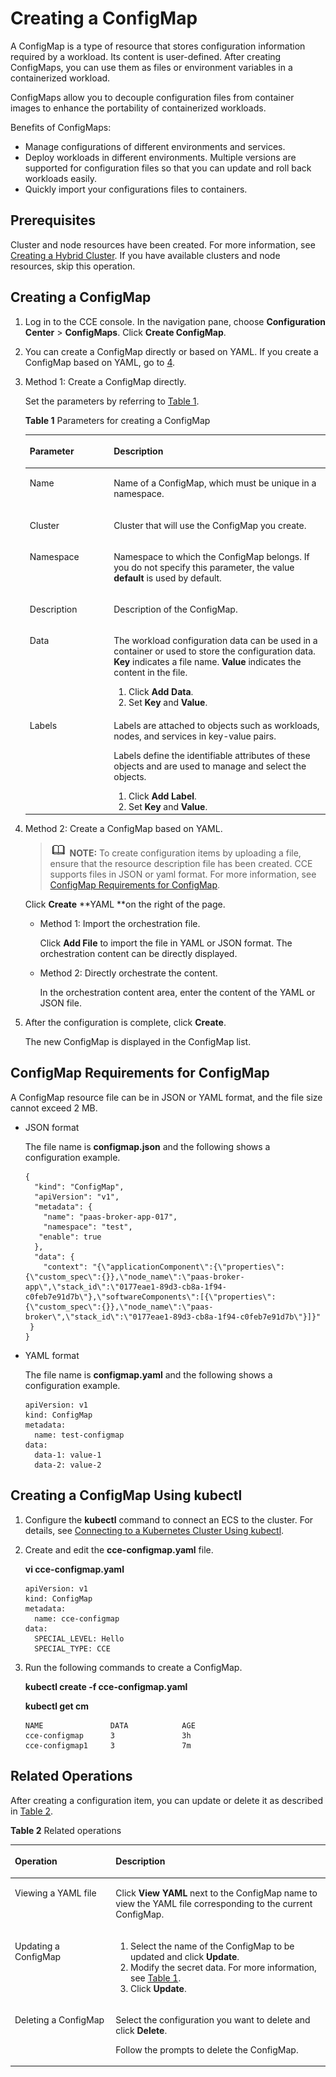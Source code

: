 # Creating a ConfigMap<a name="cce_01_0152"></a>

A  ConfigMap  is a type of resource that stores configuration information required by a workload. Its content is user-defined. After creating ConfigMaps, you can use them as files or environment variables in a containerized workload.

ConfigMaps allow you to decouple configuration files from  container images  to enhance the portability of containerized workloads.

Benefits of ConfigMaps:

-   Manage configurations of different environments and services.
-   Deploy workloads in different environments. Multiple versions are supported for configuration files so that you can update and roll back workloads easily.
-   Quickly import your configurations files to containers.

## Prerequisites<a name="section19209149103913"></a>

Cluster  and  node  resources have been created. For more information, see  [Creating a Hybrid Cluster](creating-a-hybrid-cluster.md). If you have available clusters and node resources, skip this operation.

## Creating a ConfigMap<a name="section18512531861"></a>

1.  Log in to the CCE console. In the navigation pane, choose  **Configuration Center**  \>  **ConfigMaps**. Click  **Create ConfigMap**.
2.  You can create a ConfigMap directly or based on YAML. If you create a ConfigMap based on YAML, go to  [4](#li2731182712159).
3.  Method 1: Create a ConfigMap directly.

    Set the parameters by referring to  [Table 1](#table16321825732).

    **Table  1**  Parameters for creating a ConfigMap

    <a name="table16321825732"></a>
    <table><thead align="left"><tr id="row173212251235"><th class="cellrowborder" valign="top" width="28.000000000000004%" id="mcps1.2.3.1.1"><p id="p43211725338"><a name="p43211725338"></a><a name="p43211725338"></a>Parameter</p>
    </th>
    <th class="cellrowborder" valign="top" width="72%" id="mcps1.2.3.1.2"><p id="p0322102516320"><a name="p0322102516320"></a><a name="p0322102516320"></a>Description</p>
    </th>
    </tr>
    </thead>
    <tbody><tr id="row163229255313"><td class="cellrowborder" valign="top" width="28.000000000000004%" headers="mcps1.2.3.1.1 "><p id="p1232219251339"><a name="p1232219251339"></a><a name="p1232219251339"></a>Name</p>
    </td>
    <td class="cellrowborder" valign="top" width="72%" headers="mcps1.2.3.1.2 "><p id="p173227259312"><a name="p173227259312"></a><a name="p173227259312"></a>Name of a ConfigMap, which must be unique in a namespace.</p>
    </td>
    </tr>
    <tr id="row6334727910"><td class="cellrowborder" valign="top" width="28.000000000000004%" headers="mcps1.2.3.1.1 "><p id="p233592498"><a name="p233592498"></a><a name="p233592498"></a>Cluster</p>
    </td>
    <td class="cellrowborder" valign="top" width="72%" headers="mcps1.2.3.1.2 "><p id="p2020234461913"><a name="p2020234461913"></a><a name="p2020234461913"></a>Cluster that will use the ConfigMap you create.</p>
    </td>
    </tr>
    <tr id="row111551253912"><td class="cellrowborder" valign="top" width="28.000000000000004%" headers="mcps1.2.3.1.1 "><p id="p51551451293"><a name="p51551451293"></a><a name="p51551451293"></a>Namespace</p>
    </td>
    <td class="cellrowborder" valign="top" width="72%" headers="mcps1.2.3.1.2 "><p id="p216414418190"><a name="p216414418190"></a><a name="p216414418190"></a>Namespace to which the ConfigMap belongs. If you do not specify this parameter, the value <strong id="b28378323103254"><a name="b28378323103254"></a><a name="b28378323103254"></a>default</strong> is used by default.</p>
    </td>
    </tr>
    <tr id="row1535723154615"><td class="cellrowborder" valign="top" width="28.000000000000004%" headers="mcps1.2.3.1.1 "><p id="p83591731124620"><a name="p83591731124620"></a><a name="p83591731124620"></a>Description</p>
    </td>
    <td class="cellrowborder" valign="top" width="72%" headers="mcps1.2.3.1.2 "><p id="p1736012314462"><a name="p1736012314462"></a><a name="p1736012314462"></a>Description of the ConfigMap.</p>
    </td>
    </tr>
    <tr id="row133224252315"><td class="cellrowborder" valign="top" width="28.000000000000004%" headers="mcps1.2.3.1.1 "><p id="p23228259314"><a name="p23228259314"></a><a name="p23228259314"></a>Data</p>
    </td>
    <td class="cellrowborder" valign="top" width="72%" headers="mcps1.2.3.1.2 "><p id="p133223251335"><a name="p133223251335"></a><a name="p133223251335"></a>The workload configuration data can be used in a <span class="keyword" id="keyword1376453106113514"><a name="keyword1376453106113514"></a><a name="keyword1376453106113514"></a>container</span> or used to store the configuration data. <strong id="b24207722105458"><a name="b24207722105458"></a><a name="b24207722105458"></a>Key</strong> indicates a file name. <strong id="b16542913105458"><a name="b16542913105458"></a><a name="b16542913105458"></a>Value</strong> indicates the content in the file.</p>
    <a name="ol10322425232"></a><a name="ol10322425232"></a><ol id="ol10322425232"><li>Click <strong id="b946239950103318"><a name="b946239950103318"></a><a name="b946239950103318"></a>Add Data</strong>.</li><li>Set <strong id="b1714902967103320"><a name="b1714902967103320"></a><a name="b1714902967103320"></a>Key</strong> and <strong id="b1769765316103320"><a name="b1769765316103320"></a><a name="b1769765316103320"></a>Value</strong>.</li></ol>
    </td>
    </tr>
    <tr id="row123142814330"><td class="cellrowborder" valign="top" width="28.000000000000004%" headers="mcps1.2.3.1.1 "><p id="p17322225134"><a name="p17322225134"></a><a name="p17322225134"></a>Labels</p>
    </td>
    <td class="cellrowborder" valign="top" width="72%" headers="mcps1.2.3.1.2 "><p id="p1932211253312"><a name="p1932211253312"></a><a name="p1932211253312"></a>Labels are attached to objects such as workloads, nodes, and services in key-value pairs.</p>
    <p id="p1932220252316"><a name="p1932220252316"></a><a name="p1932220252316"></a>Labels define the identifiable attributes of these objects and are used to manage and select the objects.</p>
    <a name="ol11394016509"></a><a name="ol11394016509"></a><ol id="ol11394016509"><li>Click <strong id="b811138571103421"><a name="b811138571103421"></a><a name="b811138571103421"></a>Add Label</strong>.</li><li>Set <strong id="b4941748105458"><a name="b4941748105458"></a><a name="b4941748105458"></a>Key</strong> and <strong id="b44475740105458"><a name="b44475740105458"></a><a name="b44475740105458"></a>Value</strong>.</li></ol>
    </td>
    </tr>
    </tbody>
    </table>

4.  <a name="li2731182712159"></a>Method 2: Create a ConfigMap based on YAML.

    >![](public_sys-resources/icon-note.gif) **NOTE:** 
    >To create configuration items by uploading a file, ensure that the resource description file has been created. CCE supports files in JSON or yaml format. For more information, see  [ConfigMap Requirements for ConfigMap](#section66903416102).

    Click  **Create** **YAML **on the right of the page.

    -   Method 1: Import the orchestration file.

        Click  **Add File**  to import the file in YAML or JSON format. The orchestration content can be directly displayed.

    -   Method 2: Directly orchestrate the content.

        In the orchestration content area, enter the content of the YAML or JSON file.

5.  After the configuration is complete, click  **Create**.

    The new ConfigMap is displayed in the ConfigMap list.


## ConfigMap Requirements for ConfigMap<a name="section66903416102"></a>

A ConfigMap resource file can be in JSON or YAML format, and the file size cannot exceed 2 MB.

-   JSON format

    The file name is  **configmap.json**  and the following shows a configuration example.

    ```
    {
      "kind": "ConfigMap",
      "apiVersion": "v1",
      "metadata": {
        "name": "paas-broker-app-017",
        "namespace": "test",
       "enable": true
      },
      "data": {
        "context": "{\"applicationComponent\":{\"properties\":{\"custom_spec\":{}},\"node_name\":\"paas-broker-app\",\"stack_id\":\"0177eae1-89d3-cb8a-1f94-c0feb7e91d7b\"},\"softwareComponents\":[{\"properties\":{\"custom_spec\":{}},\"node_name\":\"paas-broker\",\"stack_id\":\"0177eae1-89d3-cb8a-1f94-c0feb7e91d7b\"}]}"
     }
    }
    ```

-   YAML format

    The file name is  **configmap.yaml**  and the following shows a configuration example.

    ```
    apiVersion: v1
    kind: ConfigMap
    metadata:
      name: test-configmap
    data:
      data-1: value-1
      data-2: value-2
    ```


## Creating a ConfigMap Using kubectl<a name="section639712716372"></a>

1.  Configure the  **kubectl**  command to connect an ECS to the cluster. For details, see  [Connecting to a Kubernetes Cluster Using kubectl](connecting-to-a-kubernetes-cluster-using-kubectl.md).
2.  Create and edit the  **cce-configmap.yaml**  file.

    **vi cce-configmap.yaml**

    ```
    apiVersion: v1
    kind: ConfigMap
    metadata:
      name: cce-configmap
    data:
      SPECIAL_LEVEL: Hello
      SPECIAL_TYPE: CCE
    ```

3.  Run the following commands to create a ConfigMap.

    **kubectl create -f cce-configmap.yaml**

    **kubectl get cm**

    ```
    NAME               DATA            AGE
    cce-configmap      3               3h
    cce-configmap1     3               7m
    ```


## Related Operations<a name="section359413445405"></a>

After creating a configuration item, you can update or delete it as described in  [Table 2](#table1619535674020).

**Table  2**  Related operations

<a name="table1619535674020"></a>
<table><thead align="left"><tr id="row16740630125918"><th class="cellrowborder" valign="top" width="32%" id="mcps1.2.3.1.1"><p id="p17740730115914"><a name="p17740730115914"></a><a name="p17740730115914"></a>Operation</p>
</th>
<th class="cellrowborder" valign="top" width="68%" id="mcps1.2.3.1.2"><p id="p1574018303592"><a name="p1574018303592"></a><a name="p1574018303592"></a>Description</p>
</th>
</tr>
</thead>
<tbody><tr id="row133318512019"><td class="cellrowborder" valign="top" width="32%" headers="mcps1.2.3.1.1 "><p id="p163331851201"><a name="p163331851201"></a><a name="p163331851201"></a>Viewing a YAML file</p>
</td>
<td class="cellrowborder" valign="top" width="68%" headers="mcps1.2.3.1.2 "><p id="p1633314512016"><a name="p1633314512016"></a><a name="p1633314512016"></a>Click <strong id="b84235270611425"><a name="b84235270611425"></a><a name="b84235270611425"></a>View YAML</strong> next to the ConfigMap name to view the YAML file corresponding to the current ConfigMap.</p>
</td>
</tr>
<tr id="row12740103016592"><td class="cellrowborder" valign="top" width="32%" headers="mcps1.2.3.1.1 "><p id="p4740153012590"><a name="p4740153012590"></a><a name="p4740153012590"></a>Updating a ConfigMap</p>
</td>
<td class="cellrowborder" valign="top" width="68%" headers="mcps1.2.3.1.2 "><a name="ol187401330145919"></a><a name="ol187401330145919"></a><ol id="ol187401330145919"><li>Select the name of the ConfigMap to be updated and click <strong id="b842352706114220"><a name="b842352706114220"></a><a name="b842352706114220"></a>Update</strong>.</li><li>Modify the secret data. For more information, see <a href="#table16321825732">Table 1</a>.</li><li>Click <strong id="b84235270613114"><a name="b84235270613114"></a><a name="b84235270613114"></a>Update</strong>.</li></ol>
</td>
</tr>
<tr id="row874013304597"><td class="cellrowborder" valign="top" width="32%" headers="mcps1.2.3.1.1 "><p id="p17740330175915"><a name="p17740330175915"></a><a name="p17740330175915"></a>Deleting a ConfigMap</p>
</td>
<td class="cellrowborder" valign="top" width="68%" headers="mcps1.2.3.1.2 "><p id="p13740630165914"><a name="p13740630165914"></a><a name="p13740630165914"></a>Select the configuration you want to delete and click <strong id="b84235270613133"><a name="b84235270613133"></a><a name="b84235270613133"></a>Delete</strong>.</p>
<p id="p1574020307590"><a name="p1574020307590"></a><a name="p1574020307590"></a>Follow the prompts to delete the ConfigMap.</p>
</td>
</tr>
</tbody>
</table>

